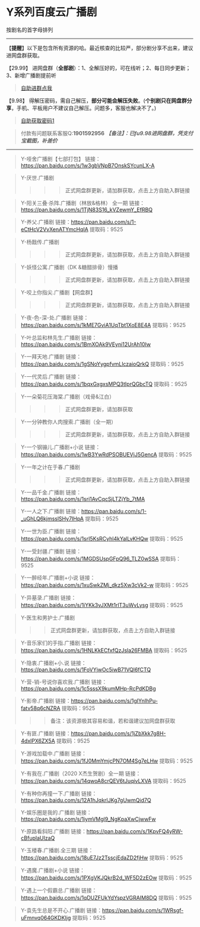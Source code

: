 <h1>Y系列百度云广播剧</h1>
按剧名的首字母排列

-----

【**提醒**】以下是包含所有资源的哈。最近核查的比较严，部分剧分享不出来，建议进网盘群获取。


【29.99】 进网盘群（**全部剧**）：1、全解压好的，可在线听；2、每日同步更新；3、新增广播剧提前听
>[自助进群点我](http://pay.tupianmima.com/ma.html)

【9.98】 得解压密码，需自己解压，**部分可能会解压失败**。(**个别剧只在网盘群分享**，手机、平板用户不建议自己解压。问题多，客服也解决不了。)

>[自助获取密码1](http://pay.tupianmima.com/ma2.html)

>付款有问题联系客服Q:**1901592956**
***【备注】：已fu9.98进网盘群，凭支付宝截图，补差价***

------

>Y-哑舍广播剧【七部打包】
链接：https://pan.baidu.com/s/1w3gbVNpB7OnskSYcunLX-A

>Y-厌世.广播剧 
>>>>正式网盘群更新，请加群获取，点击上方自助入群链接

>Y-阳关三叠·杀阵.广播剧（林放&格林） 全一期
链接：https://pan.baidu.com/s/1TjN83S16_kVZewmY_EfRBQ

>Y-养父.广播剧
链接：https://pan.baidu.com/s/1-eCtHcV2VvXenATYmcHqIA
提取码：9525 
 
>Y-杨戬传.广播剧
>>>>正式网盘群更新，请加群获取，点击上方自助入群链接

>Y-妖怪公寓.广播剧（DK &糖醋排骨）慢播
>>>>正式网盘群更新，请加群获取，点击上方自助入群链接

>Y-咬上你指尖.广播剧【网盘群】
>>>>正式网盘群更新，请加群获取，点击上方自助入群链接


>Y-夜-色-深-处.广播剧
链接：https://pan.baidu.com/s/1kME7GviA1UqTbt1XoE8E4A
提取码：9525 
 
>Y-叶总监和林先生.广播剧
链接：https://pan.baidu.com/s/1BmXOAk9VEyni12UrAh10Iw

>Y-一拜天地.广播剧
链接：https://pan.baidu.com/s/1gSNoYygpfvmLlczaioQrkQ
提取码：9525 
 
>Y-一代灵后.广播剧
链接：https://pan.baidu.com/s/1bqxGxgxsMPQ3tIprQGbcTQ
提取码：9525
 
>Y-一朵菊花压海棠.广播剧（戏骨&江白）
>>>>正式网盘群更新，请加群获取

>Y-一分钟教你人肉搜索.广播剧（全一期）
>>>>正式网盘群更新，请加群获取，点击上方自助入群链接

>Y-一个钢镚儿.广播剧+小说
链接：https://pan.baidu.com/s/1wB3YwRdPSOBUEVjJ5GencA
提取码：9525 

>Y-一年之计在于春.广播剧
>>>>正式网盘群更新，请加群获取，点击上方自助入群链接

>Y-一品千金.广播剧
链接：https://pan.baidu.com/s/1sri1AvCqcSjLTZjYb_7tMA
 
>Y-一人之下.广播剧
链接：https://pan.baidu.com/s/1-_uGhLQ6kjmsslSHy7IHpA
提取码：9525 
 
>Y-一世为臣.广播剧
链接：https://pan.baidu.com/s/1srI5KsRCyhl4kYalLvKHQw
提取码：9525 
 
>Y-一受封疆.广播剧
链接：https://pan.baidu.com/s/1MGDSUspGFpQ96_TLZ0wSSA
提取码：9525
 
>Y-一醉经年.广播剧+小说
链接：https://pan.baidu.com/s/1xuSwkZMj_dkz5Xw3cVk2-w
提取码：9525
 
>Y-异墓录.广播剧
链接：https://pan.baidu.com/s/1iYKk3vJXMt1rlT3uWvLysg
提取码：9525

>Y-医生和男护士.广播剧 
>>>正式网盘群更新，请加群获取，点击上方自助入群链接

>Y-音乐家们的手指.广播剧
链接：https://pan.baidu.com/s/1HNLKkECfxfQzJsla26FMBA
提取码：9525
 
>Y-隐衷.广播剧+小.说
链接：https://pan.baidu.com/s/1FoVYjwOc5iwB71VQl6fCTQ

>Y-营-销-号说你喜欢我.广播剧
链接：https://pan.baidu.com/s/1c5sssX9kumMHp-RcPdKDBg
 
>Y-影帝.广播剧
链接：https://pan.baidu.com/s/1gIYnIhPu-fatv58q6cNZRA
提取码：9525
>>>备注：该资源极其容易和谐，若和谐建议加网盘群获取
 
>Y-有匪.广播剧
链接：https://pan.baidu.com/s/1jZbXkk7g8H-4dxlPX6ZX5A
提取码：9525 
 
>Y-游戏加载中.广播剧
链接：https://pan.baidu.com/s/1fJ0MmYmjcPN7OM4Sg7eLHw
提取码：9525 
 
>Y-有我在.广播剧（2020 X杰生贺剧）全一期
链接：https://pan.baidu.com/s/14qwoA8crQEV6tJuqivLXVA
提取码：9525
 
>Y-有种你再撞一下.广播剧
链接：https://pan.baidu.com/s/12A1hJqkrlJKg7gUwmQid7Q

>Y-娱乐圈是我的.广播剧
链接：https://pan.baidu.com/s/1iymVMgl9_NgKpaXwCjwwFw

>Y-原路看斜阳.广播剧
链接：https://pan.baidu.com/s/1KpvFQ4yRW-cBfuplaUIzaQ

>Y-玉楼春.广播剧.全三期
链接：https://pan.baidu.com/s/18uE7Jz2TsscjEdaZD2fjHw
提取码：9525
 
>Y-遇魔.广播剧+小说
链接：https://pan.baidu.com/s/1PXgVKJQkrB2d_WF5D2zEOw
提取码：9525
 
>Y-遇上一个假霸总.广播剧
链接：https://pan.baidu.com/s/1qDUZFUkYdYspzVGRAIM8DQ
提取码：9525
 
>Y-袁先生总是不开心.广播剧
链接：https://pan.baidu.com/s/1WRsgf-uFmnvq064GKDKIjg
提取码：9525 
 


